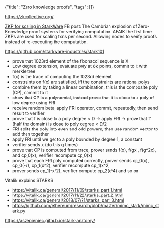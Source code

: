 {"title": "Zero knowledge proofs", "tags": []}

https://zkcollective.org/

[ZKP for scaling in StarkWare](https://www.youtube.com/watch?v=5y9LyTtUtwE)
FB post: The Cambrian explosion of Zero-Knowledge proof systems for verifying
computation. AFAIK the first time ZKPs are used for scaling txns per second.
Allowing nodes to verify proofs instead of re-executing the computation.

https://github.com/starkware-industries/stark101
* prove that 1023rd element of the fibonacci sequence is X
* Low degree extension, evaluate poly at 8k points, commit to it with merkle tree
* f(x) is the trace of computing the 1023rd element
* constraints on f(x) are satisfied, iff the constraints are rational polys
* combine them by taking a linear combination, this is the composite poly (CP), commit to it
* show that CP is a polynomial, instead prove that it is close to a poly of low degree using FRI
* receive random beta, apply FRI operator, commit, repeatedly, then send result to verifier
* prove that f is close to a poly degree < D -> apply FRI -> prove that f' (half the domain) is close to poly degree < D/2
* FRI splits the poly into even and odd powers, then use random vector to add then together
* apply FRI until we get to a poly bounded by degree 1, a constant
* verifier sends x (do this q times)
* prove that CP is computed from trace, prover sends f(x), f(gx), f(g^2x), and cp_0(x), verifier recompute cp_0(x)
* prove that each FRI poly computed correctly, prover sends cp_0(x), cp_0(-x), cp_1(x^2), verifier recompute cp_1(x^2)
* prover sends cp_1(-x^2), verifier compute cp_2(x^4) and so on

Vitalik explains STARKS
* https://vitalik.ca/general/2017/11/09/starks_part_1.html
* https://vitalik.ca/general/2017/11/22/starks_part_2.html
* https://vitalik.ca/general/2018/07/21/starks_part_3.html
* https://github.com/ethereum/research/blob/master/mimc_stark/mimc_stark.py

https://aszepieniec.github.io/stark-anatomy/

